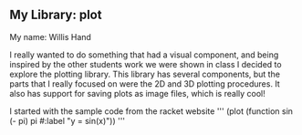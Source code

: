 ## My Library: plot
My name: Willis Hand

I really wanted to do something that had a visual component, and being inspired by the other students work we were shown in class I decided to explore the plotting library. This library has several components, but the parts that I really focused on were the 2D and 3D plotting procedures. It also has support for saving plots as image files, which is really cool!

I started with the sample code from the racket website
'''
(plot (function sin (- pi) pi #:label "y = sin(x)"))
'''
